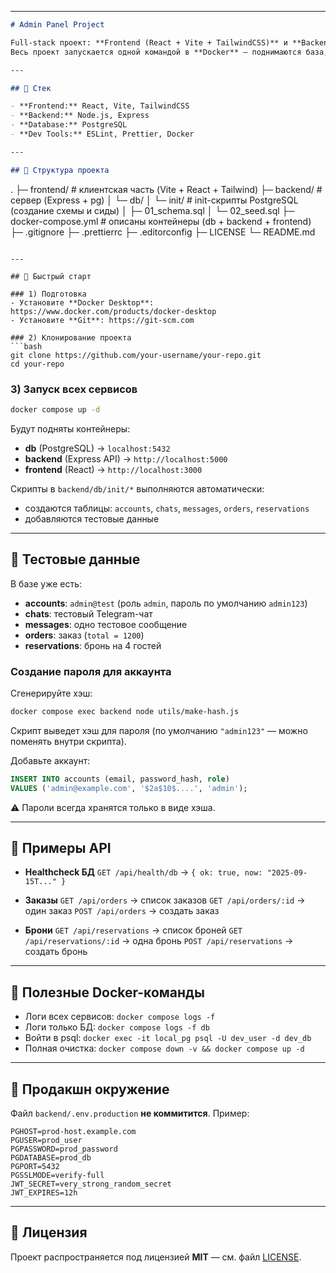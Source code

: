 
---

```markdown
# Admin Panel Project

Full-stack проект: **Frontend (React + Vite + TailwindCSS)** и **Backend (Node.js + Express + PostgreSQL)**.  
Весь проект запускается одной командой в **Docker** — поднимаются база, сервер и клиент.

---

## 🚀 Стек

- **Frontend:** React, Vite, TailwindCSS
- **Backend:** Node.js, Express
- **Database:** PostgreSQL
- **Dev Tools:** ESLint, Prettier, Docker

---

## 📂 Структура проекта

```

.
├─ frontend/                # клиентская часть (Vite + React + Tailwind)
├─ backend/                 # сервер (Express + pg)
│  └─ db/
│     └─ init/              # init-скрипты PostgreSQL (создание схемы и сиды)
│        ├─ 01\_schema.sql
│        └─ 02\_seed.sql
├─ docker-compose.yml       # описаны контейнеры (db + backend + frontend)
├─ .gitignore
├─ .prettierrc
├─ .editorconfig
├─ LICENSE
└─ README.md

````

---

## 🔧 Быстрый старт

### 1) Подготовка
- Установите **Docker Desktop**: https://www.docker.com/products/docker-desktop
- Установите **Git**: https://git-scm.com

### 2) Клонирование проекта
```bash
git clone https://github.com/your-username/your-repo.git
cd your-repo
````

### 3) Запуск всех сервисов

```bash
docker compose up -d
```

Будут подняты контейнеры:

* **db** (PostgreSQL) → `localhost:5432`
* **backend** (Express API) → `http://localhost:5000`
* **frontend** (React) → `http://localhost:3000`

Скрипты в `backend/db/init/*` выполняются автоматически:

* создаются таблицы: `accounts`, `chats`, `messages`, `orders`, `reservations`
* добавляются тестовые данные

---

## 🧪 Тестовые данные

В базе уже есть:

* **accounts**: `admin@test` (роль `admin`, пароль по умолчанию `admin123`)
* **chats**: тестовый Telegram-чат
* **messages**: одно тестовое сообщение
* **orders**: заказ (`total = 1200`)
* **reservations**: бронь на 4 гостей

### Создание пароля для аккаунта

Сгенерируйте хэш:

```bash
docker compose exec backend node utils/make-hash.js
```

Скрипт выведет хэш для пароля (по умолчанию `"admin123"` — можно поменять внутри скрипта).

Добавьте аккаунт:

```sql
INSERT INTO accounts (email, password_hash, role)
VALUES ('admin@example.com', '$2a$10$....', 'admin');
```

⚠️ Пароли всегда хранятся только в виде хэша.

---

## 🔌 Примеры API

* **Healthcheck БД**
  `GET /api/health/db` → `{ ok: true, now: "2025-09-15T..." }`

* **Заказы**
  `GET /api/orders` → список заказов
  `GET /api/orders/:id` → один заказ
  `POST /api/orders` → создать заказ

* **Брони**
  `GET /api/reservations` → список броней
  `GET /api/reservations/:id` → одна бронь
  `POST /api/reservations` → создать бронь

---

## 🐳 Полезные Docker-команды

* Логи всех сервисов:
  `docker compose logs -f`
* Логи только БД:
  `docker compose logs -f db`
* Войти в psql:
  `docker exec -it local_pg psql -U dev_user -d dev_db`
* Полная очистка:
  `docker compose down -v && docker compose up -d`

---

## 🔐 Продакшн окружение

Файл `backend/.env.production` **не коммитится**.
Пример:

```
PGHOST=prod-host.example.com
PGUSER=prod_user
PGPASSWORD=prod_password
PGDATABASE=prod_db
PGPORT=5432
PGSSLMODE=verify-full
JWT_SECRET=very_strong_random_secret
JWT_EXPIRES=12h
```

---

## 📜 Лицензия

Проект распространяется под лицензией **MIT** — см. файл [LICENSE](./LICENSE).

